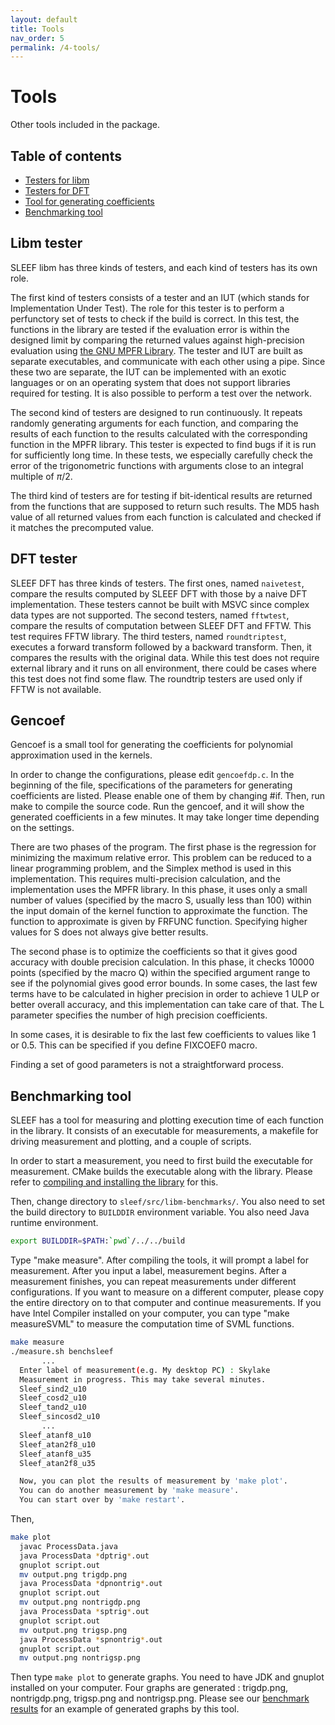 ```yaml
---
layout: default
title: Tools
nav_order: 5
permalink: /4-tools/
---
```


<h1>Tools</h1>

Other tools included in the package.

<h2>Table of contents</h2>

* [Testers for libm](#testerlibm)
* [Testers for DFT](#testerdft)
* [Tool for generating coefficients](#gencoef)
* [Benchmarking tool](#benchmark)

<h2 id="testerlibm">Libm tester</h2>

SLEEF libm has three kinds of testers, and each kind of testers has its own
role.

The first kind of testers consists of a tester and an IUT (which stands for
Implementation Under Test). The role for this tester is to perform a
perfunctory set of tests to check if the build is correct. In this test, the
functions in the library are tested if the evaluation error is within the
designed limit by comparing the returned values against high-precision
evaluation using [the GNU MPFR Library](http://www.mpfr.org/). The tester and
IUT are built as separate executables, and communicate with each other using a
pipe. Since these two are separate, the IUT can be implemented with an exotic
languages or on an operating system that does not support libraries required
for testing. It is also possible to perform a test over the network.

The second kind of testers are designed to run continuously. It repeats
randomly generating arguments for each function, and comparing the results of
each function to the results calculated with the corresponding function in the
MPFR library. This tester is expected to find bugs if it is run for
sufficiently long time. In these tests, we especially carefully check the error
of the trigonometric functions with arguments close to an integral multiple of
<i class="math">&pi;</i>/2.

The third kind of testers are for testing if bit-identical results are returned
from the functions that are supposed to return such results. The MD5 hash value
of all returned values from each function is calculated and checked if it
matches the precomputed value.

<h2 id="testerdft">DFT tester</h2>

SLEEF DFT has three kinds of testers. The first ones, named `naivetest`, compare
the results computed by SLEEF DFT with those by a naive DFT implementation.
These testers cannot be built with MSVC since complex data types are not
supported. The second testers, named `fftwtest`, compare the results of
computation between SLEEF DFT and FFTW. This test requires FFTW library. The
third testers, named `roundtriptest`, executes a forward transform followed by a
backward transform. Then, it compares the results with the original data.
While this test does not require external library and it runs on all
environment, there could be cases where this test does not find some flaw. The
roundtrip testers are used only if FFTW is not available.

<h2 id="gencoef">Gencoef</h2>

Gencoef is a small tool for generating the coefficients for polynomial
approximation used in the kernels.

In order to change the configurations, please edit `gencoefdp.c`. In the
beginning of the file, specifications of the parameters for generating
coefficients are listed. Please enable one of them by changing #if. Then, run
make to compile the source code. Run the gencoef, and it will show the
generated coefficients in a few minutes. It may take longer time depending on
the settings.

There are two phases of the program. The first phase is the regression for
minimizing the maximum relative error. This problem can be reduced to a linear
programming problem, and the Simplex method is used in this implementation.
This requires multi-precision calculation, and the implementation uses the MPFR
library. In this phase, it uses only a small number of values (specified by the
macro S, usually less than 100) within the input domain of the kernel function
to approximate the function. The function to approximate is given by FRFUNC
function. Specifying higher values for S does not always give better results.

The second phase is to optimize the coefficients so that it gives good accuracy
with double precision calculation. In this phase, it checks 10000 points
(specified by the macro Q) within the specified argument range to see if the
polynomial gives good error bounds. In some cases, the last few terms have to
be calculated in higher precision in order to achieve 1 ULP or better overall
accuracy, and this implementation can take care of that. The L parameter
specifies the number of high precision coefficients.

In some cases, it is desirable to fix the last few coefficients to values like
1 or 0.5. This can be specified if you define FIXCOEF0 macro.

Finding a set of good parameters is not a straightforward process.

<h2 id="benchmark">Benchmarking tool</h2>

SLEEF has a tool for measuring and plotting execution time of each function in
the library. It consists of an executable for measurements, a makefile for
driving measurement and plotting, and a couple of scripts.

In order to start a measurement, you need to first build the executable for
measurement. CMake builds the executable along with the library. Please refer
to [compiling and installing the library](../1-user-guide) for this.

Then, change directory to `sleef/src/libm-benchmarks/`. You also need to set
the build directory to `BUILDDIR` environment variable. You also need Java
runtime environment.

```sh
export BUILDDIR=$PATH:`pwd`/../../build
```

Type "make measure". After compiling the tools, it will prompt a label for
measurement. After you input a label, measurement begins. After a measurement
finishes, you can repeat measurements under different configurations. If you
want to measure on a different computer, please copy the entire directory on to
that computer and continue measurements. If you have Intel Compiler installed
on your computer, you can type "make measureSVML" to measure the computation
time of SVML functions.

```sh
make measure
./measure.sh benchsleef
       ...
  Enter label of measurement(e.g. My desktop PC) : Skylake
  Measurement in progress. This may take several minutes.
  Sleef_sind2_u10
  Sleef_cosd2_u10
  Sleef_tand2_u10
  Sleef_sincosd2_u10
       ...
  Sleef_atanf8_u10
  Sleef_atan2f8_u10
  Sleef_atanf8_u35
  Sleef_atan2f8_u35

  Now, you can plot the results of measurement by 'make plot'.
  You can do another measurement by 'make measure'.
  You can start over by 'make restart'.
```

Then,

```sh
make plot
  javac ProcessData.java
  java ProcessData *dptrig*.out
  gnuplot script.out
  mv output.png trigdp.png
  java ProcessData *dpnontrig*.out
  gnuplot script.out
  mv output.png nontrigdp.png
  java ProcessData *sptrig*.out
  gnuplot script.out
  mv output.png trigsp.png
  java ProcessData *spnontrig*.out
  gnuplot script.out
  mv output.png nontrigsp.png
```

Then type `make plot` to generate graphs. You need to have JDK and gnuplot
installed on your computer. Four graphs are generated : trigdp.png,
nontrigdp.png, trigsp.png and nontrigsp.png. Please see our [benchmark
results](../5-performance/) for an example of generated graphs by this tool.

